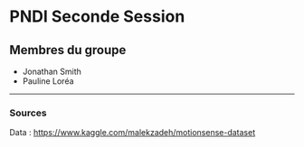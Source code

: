 # PNDI Seconde Session

## Membres du groupe 
* Jonathan Smith 
* Pauline Loréa

---

### Sources 
Data : https://www.kaggle.com/malekzadeh/motionsense-dataset 
